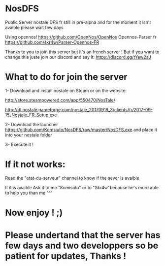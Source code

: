 # NosDFS
Public Server nostale DFS fr still in pre-alpha and for the moment it isn't avaible please wait few days

Using opennos! https://github.com/OpenNos/OpenNos
Opennos-Parser fr https://github.com/skr4w/Parser-Opennos-FR

Thanks to you to join this server but it's an french server !
But if you want to change this juste join our discord and say it:
https://discord.gg/tYew2aJ

# What to do for join the server
1- Download and install nostale on Steam or on the website:

http://store.steampowered.com/app/550470/NosTale/

http://dl.nostale.gameforge.com/nostale_20170918_3/clients/fr/2017-09-15_Nostale_FR_Setup.exe


2- Download the launcher https://github.com/Komsiuto/NosDFS/raw/master/NosDFS.exe and place it into your nostale folder

3- Execute it !



# If it not works:

Read the "etat-du-serveur" channel to know if the sever is avaible

If it is avaible 
Ask it to me "Komisuto" or to "Skr4w"because he's more able to help you than me ^^'




# Now enjoy ! ;)




# Please undertand that the server has few days and two developpers so be patient for updates, Thanks !



